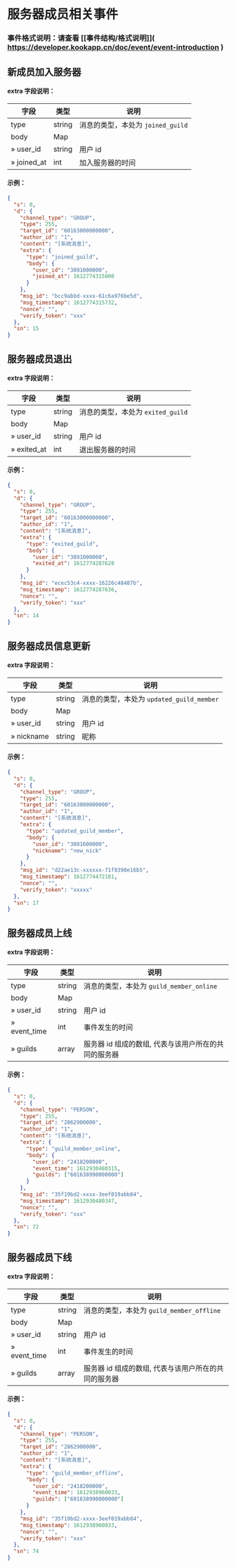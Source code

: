 # 服务器成员相关事件

### 事件格式说明：请查看 \[[事件结构/格式说明]\]( https://developer.kookapp.cn/doc/event/event-introduction )

## 新成员加入服务器

#### extra 字段说明：

| 字段        | 类型   | 说明                              |
| ----------- | ------ | --------------------------------- |
| type        | string | 消息的类型，本处为 `joined_guild` |
| body        | Map    |                                   |
| » user_id   | string | 用户 id                           |
| » joined_at | int    | 加入服务器的时间                  |

#### 示例：

```json
{
  "s": 0,
  "d": {
    "channel_type": "GROUP",
    "type": 255,
    "target_id": "60163000000000",
    "author_id": "1",
    "content": "[系统消息]",
    "extra": {
      "type": "joined_guild",
      "body": {
        "user_id": "3891000000",
        "joined_at": 1612774315000
      }
    },
    "msg_id": "bcc9abbd-xxxx-61c6a976be5d",
    "msg_timestamp": 1612774315732,
    "nonce": "",
    "verify_token": "xxx"
  },
  "sn": 15
}
```

## 服务器成员退出

#### extra 字段说明：

| 字段        | 类型   | 说明                              |
| ----------- | ------ | --------------------------------- |
| type        | string | 消息的类型，本处为 `exited_guild` |
| body        | Map    |                                   |
| » user_id   | string | 用户 id                           |
| » exited_at | int    | 退出服务器的时间                  |

#### 示例：

```json
{
  "s": 0,
  "d": {
    "channel_type": "GROUP",
    "type": 255,
    "target_id": "60163000000000",
    "author_id": "1",
    "content": "[系统消息]",
    "extra": {
      "type": "exited_guild",
      "body": {
        "user_id": "3891000000",
        "exited_at": 1612774287628
      }
    },
    "msg_id": "ecec53c4-xxxx-16226c48487b",
    "msg_timestamp": 1612774287636,
    "nonce": "",
    "verify_token": "xxx"
  },
  "sn": 14
}
```

## 服务器成员信息更新

#### extra 字段说明：

| 字段       | 类型   | 说明                                      |
| ---------- | ------ | ----------------------------------------- |
| type       | string | 消息的类型，本处为 `updated_guild_member` |
| body       | Map    |                                           |
| » user_id  | string | 用户 id                                   |
| » nickname | string | 昵称                                      |

#### 示例：

```json
{
  "s": 0,
  "d": {
    "channel_type": "GROUP",
    "type": 255,
    "target_id": "60163000000000",
    "author_id": "1",
    "content": "[系统消息]",
    "extra": {
      "type": "updated_guild_member",
      "body": {
        "user_id": "3891600000",
        "nickname": "new_nick"
      }
    },
    "msg_id": "d22ae13c-xxxxxx-71f8398e16b5",
    "msg_timestamp": 1612774472181,
    "nonce": "",
    "verify_token": "xxxxx"
  },
  "sn": 17
}
```

## 服务器成员上线

#### extra 字段说明：

| 字段         | 类型   | 说明                                                 |
| ------------ | ------ | ---------------------------------------------------- |
| type         | string | 消息的类型，本处为 `guild_member_online`             |
| body         | Map    |                                                      |
| » user_id    | string | 用户 id                                              |
| » event_time | int    | 事件发生的时间                                       |
| » guilds     | array  | 服务器 id 组成的数组, 代表与该用户所在的共同的服务器 |

#### 示例：

```json
{
  "s": 0,
  "d": {
    "channel_type": "PERSON",
    "type": 255,
    "target_id": "2862900000",
    "author_id": "1",
    "content": "[系统消息]",
    "extra": {
      "type": "guild_member_online",
      "body": {
        "user_id": "2418200000",
        "event_time": 1612930480315,
        "guilds": ["601638990000000"]
      }
    },
    "msg_id": "35f19bd2-xxxx-3eef019abb84",
    "msg_timestamp": 1612930480347,
    "nonce": "",
    "verify_token": "xxx"
  },
  "sn": 72
}
```

## 服务器成员下线

#### extra 字段说明：

| 字段         | 类型   | 说明                                                 |
| ------------ | ------ | ---------------------------------------------------- |
| type         | string | 消息的类型，本处为 `guild_member_offline`            |
| body         | Map    |                                                      |
| » user_id    | string | 用户 id                                              |
| » event_time | int    | 事件发生的时间                                       |
| » guilds     | array  | 服务器 id 组成的数组, 代表与该用户所在的共同的服务器 |

#### 示例：

```json
{
  "s": 0,
  "d": {
    "channel_type": "PERSON",
    "type": 255,
    "target_id": "2862900000",
    "author_id": "1",
    "content": "[系统消息]",
    "extra": {
      "type": "guild_member_offline",
      "body": {
        "user_id": "2418200000",
        "event_time": 1612938960033,
        "guilds": ["601638990000000"]
      }
    },
    "msg_id": "35f19bd2-xxxx-3eef019abb84",
    "msg_timestamp": 1612938960033,
    "nonce": "",
    "verify_token": "xxx"
  },
  "sn": 74
}
```
